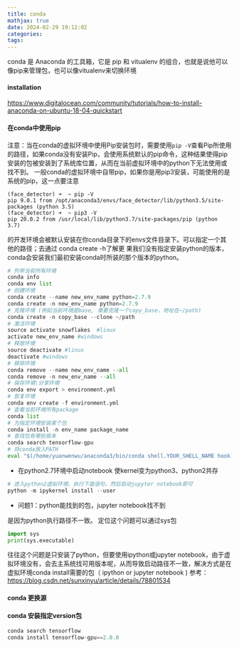 ```yaml
---
title: conda
mathjax: true
date: 2024-02-29 19:12:02
categories:
tags:
---
```




conda 是 Anaconda 的工具箱，它是 pip 和 vitualenv 的组合，也就是说他可以像pip来管理包，也可以像vitualenv来切换环境

#### installation

<https://www.digitalocean.com/community/tutorials/how-to-install-anaconda-on-ubuntu-18-04-quickstart>

#### 在conda中使用pip

注意：当在conda的虚拟环境中使用Pip安装包时，需要使用`pip -V`查看Pip所使用的路径，如果conda没有安装Pip，会使用系统默认的pip命令，这种结果使得pip安装的包被安装到了系统库位置，从而在当前虚拟环境中的python下无法使用或找不到。
一般conda的虚拟环境中自带pip，如果你是用pip3安装，可能使用的是系统的pip，这一点要注意

```shell
(face_detector) ➜  ~ pip -V
pip 9.0.1 from /opt/anaconda3/envs/face_detector/lib/python3.5/site-packages (python 3.5)
(face_detector) ➜  ~ pip3 -V
pip 20.0.2 from /usr/local/lib/python3.7/site-packages/pip (python 3.7)
```

的开发环境会被默认安装在你conda目录下的envs文件目录下。可以指定一个其他的路径；去通过 conda create -h了解更
果我们没有指定安装python的版本，conda会安装我们最初安装conda时所装的那个版本的python。

```python
# 列举当前所有环境
conda info
conda env list
# 创建环境
conda create --name new_env_name python=2.7.9
conda create -n new_env_name python=2.7.9
# 克隆环境 (例如当前环境是base, 需要克隆一个copy_base，地址在~/path)
conda create -n copy_base --clone ~/path
# 激活环境
source activate snowflakes  #linux
activate new_env_name #windows
# 释放环境
source deactivate #linux
deactivate #windows
# 移除环境
conda remove --name new_env_name --all
conda remove -n new_env_name --all
# 保存环境\分享环境
conda env export > environment.yml
# 恢复环境
conda env create -f environment.yml
# 查看当前环境所有package
conda list
# 为指定环境安装某个包
conda install -n env_name package_name
# 查找包有哪些版本
conda search tensorflow-gpu 
# 将conda放入PATH
eval "$(/home/yuanwenwu/anaconda3/bin/conda shell.YOUR_SHELL_NAME hook)"
```

* 在python2.7环境中启动notebook 使kernel变为python3、python2共存

```python
# 进入python2虚拟环境，执行下面语句，然后启动jupyter notebook即可
python -m ipykernel install --user
```

* 问题1：python能找到的包，jupyter notebook找不到

是因为python执行路径不一致。
定位这个问题可以通过sys包

```python
import sys
print(sys.executable)
```

往往这个问题是只安装了python，但要使用ipython或jupyter notebook，由于虚拟环境没有，会去主系统找可用版本呢，从而导致启动路径不一致，解决方式是在虚拟环境conda install需要的包（ ipython or jupyter notebook )
参考：<https://blog.csdn.net/sunxinyu/article/details/78801534>

#### conda 更换源

#### conda 安装指定version包

```python
conda search tensorflow
conda install tensorflow-gpu==2.0.0
```
